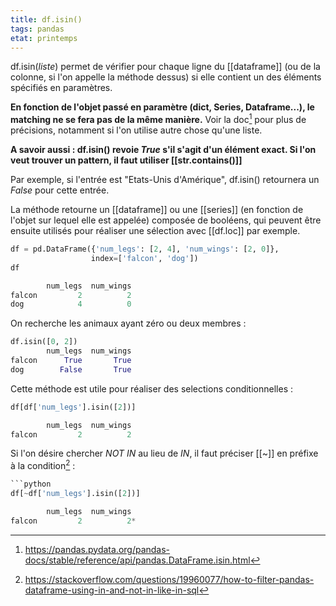```yaml
---
title: df.isin()
tags: pandas
etat: printemps
---
```


df.isin(*liste*) permet de vérifier pour chaque ligne du [[dataframe]] (ou de la colonne, si l'on appelle la méthode dessus) si elle contient un des éléments spécifiés en paramètres.

**En fonction de l'objet passé en paramètre (dict, Series, Dataframe...), le matching ne se fera pas de la même manière.** Voir la doc[^1] pour plus de précisions, notamment si l'on utilise autre chose qu'une liste.

[^1]: https://pandas.pydata.org/pandas-docs/stable/reference/api/pandas.DataFrame.isin.html

**A savoir aussi : df.isin() revoie *True* s'il s'agit d'un élément exact. Si l'on veut trouver un pattern, il faut utiliser [[str.contains()]]**

Par exemple, si l'entrée est "Etats-Unis d'Amérique", df.isin() retournera un *False* pour cette entrée.


La méthode retourne un [[dataframe]] ou une [[series]] (en fonction de l'objet sur lequel elle est appelée) composée de booléens, qui peuvent être ensuite utilisés pour réaliser une sélection avec [[df.loc]] par exemple.

```python
df = pd.DataFrame({'num_legs': [2, 4], 'num_wings': [2, 0]},
                  index=['falcon', 'dog'])
df

        num_legs  num_wings
falcon         2          2
dog            4          0
````

On recherche les animaux ayant zéro ou deux membres :

```python
df.isin([0, 2])
        num_legs  num_wings
falcon      True       True
dog        False       True
````

Cette méthode est utile pour réaliser des selections conditionnelles :

```python
df[df['num_legs'].isin([2])]

        num_legs  num_wings
falcon         2          2
````

Si l'on désire chercher *NOT IN* au lieu de *IN*, il faut préciser [[~]] en préfixe à la condition[^2] :
[^2]: https://stackoverflow.com/questions/19960077/how-to-filter-pandas-dataframe-using-in-and-not-in-like-in-sql

```python
```python
df[~df['num_legs'].isin([2])]

        num_legs  num_wings
falcon         2          2*
````

